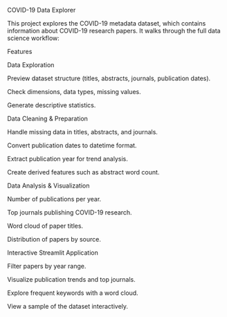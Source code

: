 COVID-19 Data Explorer

This project explores the COVID-19 metadata dataset, which contains information about COVID-19 research papers. It walks through the full data science workflow:

 Features

Data Exploration

Preview dataset structure (titles, abstracts, journals, publication dates).

Check dimensions, data types, missing values.

Generate descriptive statistics.

Data Cleaning & Preparation

Handle missing data in titles, abstracts, and journals.

Convert publication dates to datetime format.

Extract publication year for trend analysis.

Create derived features such as abstract word count.

Data Analysis & Visualization

Number of publications per year.

Top journals publishing COVID-19 research.

Word cloud of paper titles.

Distribution of papers by source.

Interactive Streamlit Application

Filter papers by year range.

Visualize publication trends and top journals.

Explore frequent keywords with a word cloud.

View a sample of the dataset interactively.
